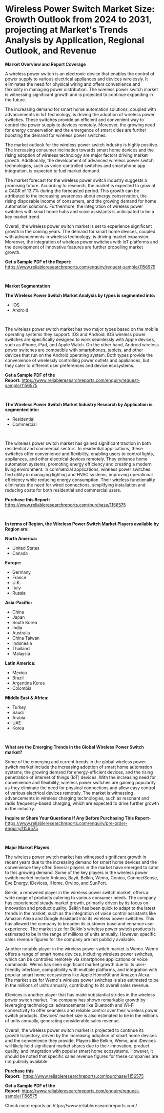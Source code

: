 <p><h1>Wireless Power Switch Market Size: Growth Outlook from 2024 to 2031, projecting at Market's Trends Analysis by Application, Regional Outlook, and Revenue</h1></p><p><strong>Market Overview and Report Coverage</strong></p>
<p><p>A wireless power switch is an electronic device that enables the control of power supply to various electrical appliances and devices wirelessly. It eliminates the need for physical wiring and offers convenience and flexibility in managing power distribution. The wireless power switch market is witnessing significant growth and is projected to continue expanding in the future.</p><p>The increasing demand for smart home automation solutions, coupled with advancements in IoT technology, is driving the adoption of wireless power switches. These switches provide an efficient and convenient way to control the power supply to devices remotely. Moreover, the growing need for energy conservation and the emergence of smart cities are further boosting the demand for wireless power switches.</p><p>The market outlook for the wireless power switch industry is highly positive. The increasing consumer inclination towards smart home devices and the rising adoption of wireless technology are major factors driving market growth. Additionally, the development of advanced wireless power switch technologies, such as voice-controlled switches and smartphone app integration, is expected to fuel market demand.</p><p>The market forecast for the wireless power switch industry suggests a promising future. According to research, the market is expected to grow at a CAGR of 13.7% during the forecasted period. This growth can be attributed to the increasing awareness about energy conservation, the rising disposable income of consumers, and the growing demand for home automation solutions. Furthermore, the integration of wireless power switches with smart home hubs and voice assistants is anticipated to be a key market trend.</p><p>Overall, the wireless power switch market is set to experience significant growth in the coming years. The demand for smart home devices, coupled with advancements in wireless technology, is driving market expansion. Moreover, the integration of wireless power switches with IoT platforms and the development of innovative features are further propelling market growth.</p></p>
<p><strong>Get a Sample PDF of the Report:</strong> <a href="https://www.reliableresearchreports.com/enquiry/request-sample/1156575">https://www.reliableresearchreports.com/enquiry/request-sample/1156575</a></p>
<p>&nbsp;</p>
<p><strong>Market Segmentation</strong></p>
<p><strong>The Wireless Power Switch Market Analysis by types is segmented into:</strong></p>
<p><ul><li>IOS</li><li>Android</li></ul></p>
<p>&nbsp;</p>
<p><p>The wireless power switch market has two major types based on the mobile operating systems they support: IOS and Android. IOS wireless power switches are specifically designed to work seamlessly with Apple devices, such as iPhone, iPad, and Apple Watch. On the other hand, Android wireless power switches are compatible with smartphones, tablets, and other devices that run on the Android operating system. Both types provide the convenience of wirelessly controlling power outlets and appliances, but they cater to different user preferences and device ecosystems.</p></p>
<p><strong>Get a Sample PDF of the Report:</strong>&nbsp;<a href="https://www.reliableresearchreports.com/enquiry/request-sample/1156575">https://www.reliableresearchreports.com/enquiry/request-sample/1156575</a></p>
<p>&nbsp;</p>
<p><strong>The Wireless Power Switch Market Industry Research by Application is segmented into:</strong></p>
<p><ul><li>Residential</li><li>Commercial</li></ul></p>
<p>&nbsp;</p>
<p><p>The wireless power switch market has gained significant traction in both residential and commercial sectors. In residential applications, these switches offer convenience and flexibility, enabling users to control lights, appliances, and other electrical devices remotely. They enhance home automation systems, promoting energy efficiency and creating a modern living environment. In commercial applications, wireless power switches find utility in managing lighting and HVAC systems, improving operational efficiency while reducing energy consumption. Their wireless functionality eliminates the need for wired connections, simplifying installation and reducing costs for both residential and commercial users.</p></p>
<p><strong>Purchase this Report:</strong>&nbsp; <a href="https://www.reliableresearchreports.com/purchase/1156575">https://www.reliableresearchreports.com/purchase/1156575</a></p>
<p>&nbsp;</p>
<p><strong>In terms of Region, the Wireless Power Switch Market Players available by Region are:</strong></p>
<p>
    <p> <strong> North America: </strong>
        <ul>
            <li>United States</li>
            <li>Canada</li>
        </ul>
        </p> 
    <p> <strong> Europe: </strong>
        <ul>
            <li>Germany</li>
            <li>France</li>
            <li>U.K.</li>
            <li>Italy</li>
            <li>Russia</li>
        </ul>
        </p> 
    <p> <strong> Asia-Pacific: </strong>
        <ul>
            <li>China</li>
            <li>Japan</li>
            <li>South Korea</li>
            <li>India</li>
            <li>Australia</li>
            <li>China Taiwan</li>
            <li>Indonesia</li>
            <li>Thailand</li>
            <li>Malaysia</li>
        </ul>
        </p> 
    <p> <strong> Latin America: </strong>
        <ul>
            <li>Mexico</li>
            <li>Brazil</li>
            <li>Argentina Korea</li>
            <li>Colombia</li>
        </ul>
        </p> 
    <p> <strong> Middle East & Africa: </strong>
        <ul>
            <li>Turkey</li>
            <li>Saudi</li>
            <li>Arabia</li>
            <li>UAE</li>
            <li>Korea</li>
        </ul>
    </p>
    </p>
<p>&nbsp;</p>
<p><strong>What are the Emerging Trends in the Global Wireless Power Switch market?</strong></p>
<p><p>Some of the emerging and current trends in the global wireless power switch market include the increasing adoption of smart home automation systems, the growing demand for energy-efficient devices, and the rising penetration of internet of things (IoT) devices. With the increasing need for convenience and flexibility, wireless power switches are gaining popularity as they eliminate the need for physical connections and allow easy control of various electrical devices remotely. The market is witnessing advancements in wireless charging technologies, such as resonant and radio frequency-based charging, which are expected to drive further growth in the industry.</p></p>
<p><strong>Inquire or Share Your Questions If Any Before Purchasing This Report</strong>- <a href="https://www.reliableresearchreports.com/enquiry/pre-order-enquiry/1156575">https://www.reliableresearchreports.com/enquiry/pre-order-enquiry/1156575</a></p>
<p>&nbsp;</p>
<p><strong>Major Market Players</strong></p>
<p><p>The wireless power switch market has witnessed significant growth in recent years due to the increasing demand for smart home devices and the convenience they offer. Several players in the market have emerged to cater to this growing demand. Some of the key players in the wireless power switch market include Ankuoo, Bayit, Belkin, Wemo, Conico, ConnectSense, Eve Energy, iDevices, iHome, Orvibo, and SunPort.</p><p>Belkin, a renowned player in the wireless power switch market, offers a wide range of products catering to various consumer needs. The company has experienced steady market growth, primarily driven by its focus on innovation and product quality. Belkin has been quick to adapt to the latest trends in the market, such as the integration of voice control assistants like Amazon Alexa and Google Assistant into its wireless power switches. This has allowed the company to broaden its customer base and enhance user experience. The market size for Belkin's wireless power switch products is estimated to be in the range of millions of units annually. However, specific sales revenue figures for the company are not publicly available.</p><p>Another notable player in the wireless power switch market is Wemo. Wemo offers a range of smart home devices, including wireless power switches, which can be controlled remotely via smartphone applications or voice commands. Wemo has seen significant market growth due to its user-friendly interface, compatibility with multiple platforms, and integration with popular smart home ecosystems like Apple HomeKit and Amazon Alexa. The market size for Wemo's wireless power switches is also estimated to be in the millions of units annually, contributing to its overall sales revenue.</p><p>iDevices is another player that has made substantial strides in the wireless power switch market. The company has shown remarkable growth by leveraging technological advancements like Bluetooth and Wi-Fi connectivity to offer seamless and reliable control over their wireless power switch products. iDevices' market size is also estimated to be in the millions of units annually, generating considerable sales revenue.</p><p>Overall, the wireless power switch market is projected to continue its growth trajectory, driven by the increasing adoption of smart home devices and the convenience they provide. Players like Belkin, Wemo, and iDevices will likely hold significant market shares due to their innovation, product quality, and integration with popular smart home ecosystems. However, it should be noted that specific sales revenue figures for these companies are not publicly available.</p></p>
<p><strong>Purchase this Report:</strong>&nbsp;&nbsp;<a href="https://www.reliableresearchreports.com/purchase/1156575">https://www.reliableresearchreports.com/purchase/1156575</a></p>
<p></p>
<p><strong>Get a Sample PDF of the Report:</strong>&nbsp;<a href="https://www.reliableresearchreports.com/enquiry/request-sample/1156575">https://www.reliableresearchreports.com/enquiry/request-sample/1156575</a></p>
<p>Check more reports on https://www.reliableresearchreports.com/</p>
